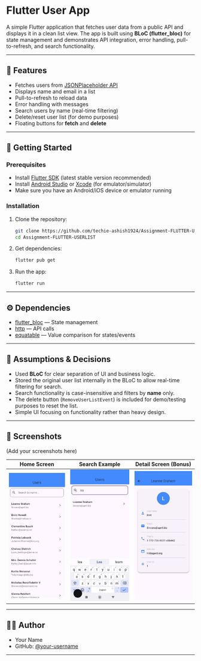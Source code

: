 
# Flutter User App

A simple Flutter application that fetches user data from a public API and displays it in a clean list view.
The app is built using **BLoC (flutter_bloc)** for state management and demonstrates API integration, error handling, pull-to-refresh, and search functionality.

---

## 📱 Features

* Fetches users from [JSONPlaceholder API](https://jsonplaceholder.typicode.com/users)
* Displays name and email in a list
* Pull-to-refresh to reload data
* Error handling with messages
* Search users by name (real-time filtering)
* Delete/reset user list (for demo purposes)
* Floating buttons for **fetch** and **delete**

---

## 🚀 Getting Started

### Prerequisites

* Install [Flutter SDK](https://docs.flutter.dev/get-started/install) (latest stable version recommended)
* Install [Android Studio](https://developer.android.com/studio) or [Xcode](https://developer.apple.com/xcode/) (for emulator/simulator)
* Make sure you have an Android/iOS device or emulator running

### Installation

1. Clone the repository:

   ```bash
   git clone https://github.com/techie-ashish1924/Assignment-FLUTTER-USERLIST.git
   cd Assignment-FLUTTER-USERLIST
   ```

2. Get dependencies:

   ```bash
   flutter pub get
   ```

3. Run the app:

   ```bash
   flutter run
   ```

---

## ⚙️ Dependencies

* [flutter_bloc](https://pub.dev/packages/flutter_bloc) — State management
* [http](https://pub.dev/packages/http) — API calls
* [equatable](https://pub.dev/packages/equatable) — Value comparison for states/events

---

## 📝 Assumptions & Decisions

* Used **BLoC** for clear separation of UI and business logic.
* Stored the original user list internally in the BLoC to allow real-time filtering for search.
* Search functionality is case-insensitive and filters by **name** only.
* The delete button (`RemoveUserListEvent`) is included for demo/testing purposes to reset the list.
* Simple UI focusing on functionality rather than heavy design.

---

## 📸 Screenshots

(Add your screenshots here)

| Home Screen                          | Search Example                           | Detail Screen (Bonus)                    |
| ------------------------------------ | ---------------------------------------- | ---------------------------------------- |
| ![Home](assets/screenshots/UserListing.jpeg) | ![Search](assets/screenshots/search.jpeg) | ![Detail](assets/screenshots/userdetails.jpeg) |

---

## 👨‍💻 Author

* Your Name
* GitHub: [@your-username](https://github.com/your-username)

---
